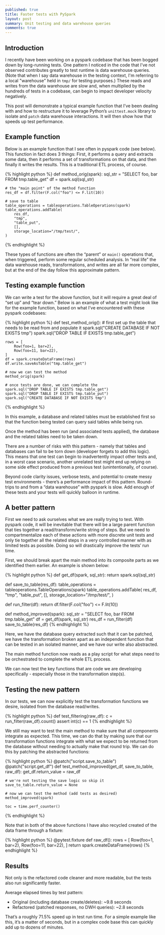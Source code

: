 ```yaml
---
published: true
title: Faster tests with PySpark
layout: post
summary: Unit testing and data warehouse queries
comments: true
---
```



## Introduction

I recently have been working on a pyspark codebase that has been bogged down by long-running tests. One pattern I noticed in the code that I’ve not observed contributes greatly to test runtime is data warehouse queries. (Note that when I say data warehouse in the testing context, I'm referring to a local "warehouse" held in `tmp/` for testing purposes.) These reads and writes from the data warehouse are slow and, when multiplied by the hundreds of tests in a codebase, can begin to impact developer velocity negatively.

This post will demonstrate a typical example function that I’ve been dealing with and how to restructure it to leverage Python’s `unittest.mock` library to isolate and `patch` data warehouse interactions. It will then show how that speeds up test performance.

## Example function

Below is an example function that I see often in pyspark code (see below). This function in fact does 3 things: First, it performs a query and extracts some data, then it performs a set of transformations on that data, and then finally it writes the results. This is a traditional ETL process, of course.

{% highlight python %}
def method_orig(spark):
    sql_str = "SELECT foo, bar FROM tmp.table_get"
    df = spark.sql(sql_str)

    # the "main point" of the method function
    res_df = df.filter(F.col("foo") <= F.lit(10))

    # save to table
    table_operations = tableoperations.TableOperations(spark)
    table_operations.addTable(
        res_df,
        "tmp",
        "table_put",
        [],
        storage_location="/tmp/test/",
    )
{% endhighlight %}

These types of functions are often the “parent” or `main()` operations that, when triggered, perform some regular scheduled analysis. In “real life” the data warehouse reads, transformations, and writes are all far more complex, but at the end of the day follow this approximate pattern.

## Testing example function

We can write a test for the above function, but it will require a great deal of “set up” and “tear down.” Below is an example of what a test might look like for the example function, based on what I’ve encountered with these pyspark codebases:

{% highlight python %}
def test_method_orig():
    # first set up the table that needs to be read from and populate it
    spark.sql("CREATE DATABASE IF NOT EXISTS tmp")
    spark.sql("DROP TABLE IF EXISTS tmp.table_get")

    rows = [
        Row(foo=1, bar=2),
        Row(foo=11, bar=22),
    ]
    df = spark.createDataFrame(rows)
    df.write.saveAsTable("tmp.table_get")

    # now we can test the method
    method_orig(spark)

    # once tests are done, we can complete the 
    spark.sql("DROP TABLE IF EXISTS tmp.table_get")
    spark.sql("DROP TABLE IF EXISTS tmp.table_put")
    spark.sql("CREATE DATABASE IF NOT EXISTS tmp")
{% endhighlight %}

In this example, a database and related tables must be established first so that the function being tested can query said tables while being run.

Once the method has been run (and associated tests applied), the database and the related tables need to be taken down.

There are a number of risks with this pattern - namely that tables and databases can fail to be torn down (developer forgets to add this logic). This means that one test can begin to inadvertently impact other tests and, in a worst case scenario, another unrelated test might end up relying on some side effect produced from a previous test (unintentionally, of course).

Beyond code clarity issues, verbose tests, and potential to create messy test environments - there’s a performance impact of this pattern. Round-trips to and from a “data warehouse” with pyspark is slow. Add enough of these tests and your tests will quickly balloon in runtime.

## A better pattern

First we need to ask ourselves what we are really trying to test. With pyspark code, it will be inevitable that there will be a large parent function that ties together a read/transform/write string of steps. But we need to compartmentalize each of these actions with more discrete unit tests and only tie together all the related steps in a very controlled manner with as limited tests as possible. Doing so will drastically improve the tests’ run time.

First, we should break apart the main method into its composite parts as we identified them earlier. An example is shown below:

{% highlight python %}
def get_df(spark, sql_str):
    return spark.sql(sql_str)


def save_to_table(res_df):
    table_operations = tableoperations.TableOperations(spark)
    table_operations.addTable(
        res_df,
        "tmp",
        "table_put",
        [],
        storage_location="/tmp/test/",
    )


def run_filter(df):
    return df.filter(F.col("foo") <= F.lit(10))


def method_improved(spark):
    sql_str = "SELECT foo, bar FROM tmp.table_get"
    df = get_df(spark, sql_str)
    res_df = run_filter(df)
    save_to_table(res_df)
{% endhighlight %}

Here, we have the database query extracted such that it can be patched, we have the transformation broken apart as an independent function that can be tested in an isolated manner, and we have our write also abstracted.

The main method function now reads as a play script for what steps need to be orchestrated to complete the whole ETL process.

We can now test the key functions that are code we are developing specifically - especially those in the transformation step(s).

## Testing the new pattern

In our tests, we can now explicitly test the transformation functions we desire, isolated from the database read/writes.

{% highlight python %}
def test_filtering(raw_df):
    c = run_filter(raw_df).count()
    assert int(c) == 1
{% endhighlight %}

We still may want to test the main method to make sure that all components integrate as expected. This time, we can do that by making sure that our transformation functions integrate with what we expect to be returned from the database without needing to actually make that round trip. We can do this by patching the abstracted functions:

{% highlight python %}
@patch("script.save_to_table")
@patch("script.get_df")
def test_method_improved(get_df, save_to_table, raw_df):
    get_df.return_value = raw_df

    # we're not testing the save logic so skip it
    save_to_table.return_value = None

    # now we can test the method (add tests as desired)
    method_improved(spark)

    toc = time.perf_counter()
{% endhighlight %}

Note that in both of the above functions I have also recycled created of the data frame through a fixture:

{% highlight python %}
@pytest.fixture
def raw_df():
    rows = [
        Row(foo=1, bar=2),
        Row(foo=11, bar=22),
    ]
    return spark.createDataFrame(rows)
{% endhighlight %}

## Results

Not only is the refactored code cleaner and more readable, but the tests also run significantly faster.

Average elapsed times by test pattern:
- Original (including database create/deletes): ~9.8 seconds
- Refactored (patched responses, no DWH queries): ~2.8 seconds

That’s a roughly 71.5% speed up in test run time. For a simple example like this, it’s a matter of seconds, but in a complex code base this can quickly add up to dozens of minutes.
